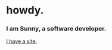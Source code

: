 # howdy.

### I am Sunny, a software developer.

[I have a site.](https://harrisonbarnett.github.io/cv_site/)

<!---
harrisonBarnett/harrisonBarnett is a ✨ special ✨ repository because its `README.md` (this file) appears on your GitHub profile.
You can click the Preview link to take a look at your changes.
--->
